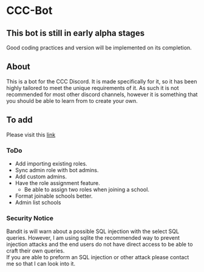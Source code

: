 <!-- markdownlint-disable MD001 -->
# CCC-Bot

## This bot is still in early alpha stages

Good coding practices and version will be implemented on its completion.

## About

This is a bot for the CCC Discord. It is made specifically for it, so it has been highly tailored to meet the unique requirements of it.
As such it is not recommended for most other discord channels, however it is something that you should be able to learn from to create your own.

## To add

Please visit this [link](https://discordapp.com/api/oauth2/authorize?client_id=643200662045458444&permissions=268445696&scope=bot)

### ToDo

- Add importing existing roles.
- Sync admin role with bot admins.
- Add custom admins.
- Have the role assignment feature.
  - Be able to assign two roles when joining a school.
- Format joinable schools better.
- Admin list schools

### Security Notice

Bandit is will warn about a possible SQL injection with the select SQL queries. However, I am using sqlite the recommended way to prevent injection attacks and the end users do not have direct access to be able to craft their own queries.  
If you are able to preform an SQL injection or other attack please contact me so that I can look into it.
